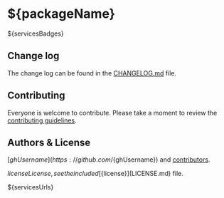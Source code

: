 # ${packageName}

${servicesBadges}

## Change log

The change log can be found in the [CHANGELOG.md](CHANGELOG.md) file.

## Contributing

Everyone is welcome to contribute. Please take a moment to review the [contributing guidelines](CONTRIBUTING.md).

## Authors & License
[${ghUsername}](https://github.com/${ghUsername}) and [contributors](https://github.com/${owner}/${repoName}/graphs/contributors).

${license} License, see the included [${license}](LICENSE.md) file.

${servicesUrls}
